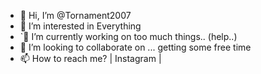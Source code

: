 - 👋 Hi, I’m @Tornament2007
- 👀 I’m interested in Everything
- `🌱 I’m currently working on too much things.. (help..)
- 💞️ I’m looking to collaborate on ... getting some free time
- 📫 How to reach me? | Instagram |

<!---
Tornament2007/Tornament2007 is a ✨ special ✨ repository because its `README.md` (this file) appears on your GitHub profile.
You can click the Preview link to take a look at your changes.
--->
